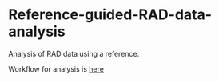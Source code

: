 # Reference-guided-RAD-data-analysis

Analysis of RAD data using a reference.

Workflow for analysis is [here](https://gist.github.com/jlastoll/7f6437fae8df047bd75d796515eb9084) 
